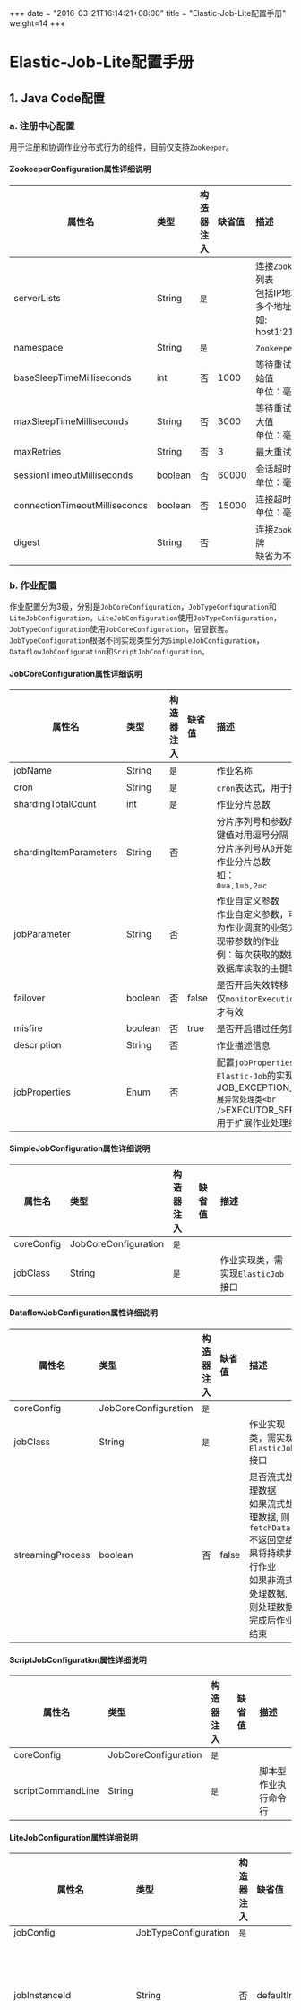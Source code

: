 
+++
date = "2016-03-21T16:14:21+08:00"
title = "Elastic-Job-Lite配置手册"
weight=14
+++

# Elastic-Job-Lite配置手册

## 1. Java Code配置

### a. 注册中心配置

用于注册和协调作业分布式行为的组件，目前仅支持`Zookeeper`。

#### ZookeeperConfiguration属性详细说明

| 属性名                         | 类型    | 构造器注入 | 缺省值 | 描述 |
| ------------------------------|:--------|:---------|:-------|:----|
| serverLists                   | String  | `是`     |        | 连接`Zookeeper`服务器的列表<br />包括IP地址和端口号<br />多个地址用逗号分隔<br />如: host1:2181,host2:2181 |
| namespace                     | String  | `是`     |        | `Zookeeper`的命名空间 |
| baseSleepTimeMilliseconds     | int     | 否       | 1000   | 等待重试的间隔时间的初始值<br />单位：毫秒 |
| maxSleepTimeMilliseconds      | String  | 否       | 3000   | 等待重试的间隔时间的最大值<br />单位：毫秒 |
| maxRetries                    | String  | 否       | 3      | 最大重试次数 |
| sessionTimeoutMilliseconds    | boolean | 否       | 60000  | 会话超时时间<br />单位：毫秒 |
| connectionTimeoutMilliseconds | boolean | 否       | 15000  | 连接超时时间<br />单位：毫秒 |
| digest                        | String  | 否       |        | 连接`Zookeeper`的权限令牌<br />缺省为不需要权限验证 |

### b. 作业配置

作业配置分为3级，分别是`JobCoreConfiguration`，`JobTypeConfiguration`和`LiteJobConfiguration`。`LiteJobConfiguration`使用`JobTypeConfiguration`，`JobTypeConfiguration`使用`JobCoreConfiguration`，层层嵌套。
`JobTypeConfiguration`根据不同实现类型分为`SimpleJobConfiguration`，`DataflowJobConfiguration`和`ScriptJobConfiguration`。

#### JobCoreConfiguration属性详细说明

| 属性名                  | 类型    | 构造器注入 | 缺省值 | 描述     |
| -----------------------|:--------|:---------|:-------|:--------|
| jobName                | String  | `是`     |        | 作业名称 |
| cron                   | String  | `是`     |        | `cron`表达式，用于控制作业触发时间 |
| shardingTotalCount     | int     | `是`     |        | 作业分片总数 |
| shardingItemParameters | String  | 否       |        | 分片序列号和参数用等号分隔，多个键值对用逗号分隔<br />分片序列号从`0`开始，不可大于或等于作业分片总数<br />如：<br/>`0=a,1=b,2=c` |
| jobParameter           | String  | 否       |        | 作业自定义参数<br />作业自定义参数，可通过传递该参数为作业调度的业务方法传参，用于实现带参数的作业<br />例：每次获取的数据量、作业实例从数据库读取的主键等 |
| failover               | boolean | 否       | false  | 是否开启失效转移<br />仅`monitorExecution`开启，失效转移才有效 |
| misfire                | boolean | 否       | true   | 是否开启错过任务重新执行 |
| description            | String  | 否       |        | 作业描述信息 |
| jobProperties          | Enum    | 否       |        | 配置`jobProperties`定义的枚举控制`Elastic-Job`的实现细节<br />JOB_EXCEPTION_HANDLER`用于扩展异常处理类<br />`EXECUTOR_SERVICE_HANDLER`用于扩展作业处理线程池类|

#### SimpleJobConfiguration属性详细说明

| 属性名      | 类型                 | 构造器注入 | 缺省值 | 描述                             |
| -----------|:---------------------|:---------|:-------|:--------------------------------|
| coreConfig | JobCoreConfiguration | `是`     |        |                                 |
| jobClass   | String               | `是`     |        | 作业实现类，需实现`ElasticJob`接口 |

#### DataflowJobConfiguration属性详细说明

| 属性名            | 类型                 | 构造器注入 | 缺省值         | 描述                            |
| -----------------|:---------------------|:---------|:--------------|:--------------------------------|
| coreConfig       | JobCoreConfiguration | `是`     |               |                                 |
| jobClass         | String               | `是`     |               | 作业实现类，需实现`ElasticJob`接口 |
| streamingProcess | boolean              | 否       | false         | 是否流式处理数据<br />如果流式处理数据, 则`fetchData`不返回空结果将持续执行作业<br />如果非流式处理数据, 则处理数据完成后作业结束 |

#### ScriptJobConfiguration属性详细说明

| 属性名             | 类型                 | 构造器注入 | 缺省值 | 描述               |
| ------------------|:---------------------|:---------|:-------|:------------------|
| coreConfig        | JobCoreConfiguration | `是`     |        |                   |
| scriptCommandLine | String               | `是`     |        | 脚本型作业执行命令行 |

#### LiteJobConfiguration属性详细说明

| 属性名                    | 类型                 | 构造器注入 | 缺省值           | 描述                                                   |
| -------------------------|:---------------------|:---------|:----------------|:-------------------------------------------------------|
| jobConfig                | JobTypeConfiguration | `是`     |                 |                                                        |
| jobInstanceId            | String               | 否       | defaultInstance | 作业实例主键，同IP可运行实例主键不同, 但名称相同的多个作业实例 |
| monitorExecution         | boolean              | 否       |true             | 监控作业运行时状态<br />每次作业执行时间和间隔时间均非常短的情况，建议不监控作业运行时状态以提升效率。因为是瞬时状态，所以无必要监控。请用户自行增加数据堆积监控。并且不能保证数据重复选取，应在作业中实现幂等性。<br />每次作业执行时间和间隔时间均较长的情况，建议监控作业运行时状态，可保证数据不会重复选取。 |
| monitorPort              | int                  | 否       |-1               | 作业监控端口<br />建议配置作业监控端口, 方便开发者dump作业信息。<br />使用方法: echo "dump" \| nc 127.0.0.1 9888 |
| maxTimeDiffSeconds       | int                  | 否       |-1               | 最大允许的本机与注册中心的时间误差秒数<br />如果时间误差超过配置秒数则作业启动时将抛异常<br />配置为`-1`表示不校验时间误差 |
| jobShardingStrategyClass | String               | 否       |-1               | 作业分片策略实现类全路径<br />默认使用平均分配策略<br />详情参见：[作业分片策略](http://dangdangdotcom.github.io/elastic-job/post/job_strategy) |
| reconcileIntervalMinutes | int                  | 否       |10               | 修复作业服务器不一致状态服务调度间隔时间，配置为小于`1`的任意值表示不执行修复<br />单位：分钟 |
| eventTraceRdbDataSource  | String               | 否       |                 | 作业事件追踪的数据源`Bean`引用 |

## 2. Spring命名空间配置

`Spring`命名空间与`Java Code`方式配置类似，大部分属性只是将命名方式由驼峰式改为以减号间隔。使用`Spring`命名空间需在`pom.xml`文件中添加`elastic-job-lite-spring`模块的依赖。

```xml
<dependency>
    <groupId>com.dangdang</groupId>
    <artifactId>elastic-job-lite-spring</artifactId>
    <version>${latest.release.version}</version>
</dependency>
```

### a. 注册中心配置

#### reg:zookeeper命名空间属性详细说明

| 属性名                           | 类型   | 是否必填 | 缺省值 | 描述                                                                                               |
| ------------------------------- |:-------|:-------|:------|:---------------------------------------------------------------------------------------------------|
| id                              | String | `是`   |       | 注册中心在`Spring`容器中的主键                                                                         |
| server-lists                    | String | `是`   |       | 连接`Zookeeper`服务器的列表<br />包括IP地址和端口号<br />多个地址用逗号分隔<br />如: host1:2181,host2:2181 |
| namespace                       | String | `是`   |       | `Zookeeper`的命名空间                                                                                |
| base-sleep-time-milliseconds    | int    | 否     | 1000  | 等待重试的间隔时间的初始值<br />单位：毫秒                                                               |
| max-sleep-time-milliseconds     | int    | 否     | 3000  | 等待重试的间隔时间的最大值<br />单位：毫秒                                                               |
| max-retries                     | int    | 否     | 3     | 最大重试次数                                                                                          |
| session-timeout-milliseconds    | int    | 否     | 60000 | 会话超时时间<br />单位：毫秒                                                                           |
| connection-timeout-milliseconds | int    | 否     | 15000 | 连接超时时间<br />单位：毫秒                                                                           |
| digest                          | String | 否     |       | 连接`Zookeeper`的权限令牌<br />缺省为不需要权限验证                                                      |


### b. 作业配置

#### job:simple命名空间属性详细说明

| 属性名                               | 类型    | 是否必填 | 缺省值           | 描述                                                                       |
| ------------------------------------|:--------|:--------|:----------------|:---------------------------------------------------------------------------|
| id                                  | String  | `是`    |                 | 作业名称                                                                    |
| class                               | String  | 否      |                 | 作业实现类，需实现`ElasticJob`接口                                            |
| registry-center-ref                 | String  | `是`    |                 | 注册中心`Bean`的引用，需引用`reg:zookeeper`的声明                              |
| cron                                | String  | `是`    |                 | `cron`表达式，用于控制作业触发时间                                             |
| sharding-total-count                | int     | `是`    |                 | 作业分片总数                                                                 |
| sharding-item-parameters            | String  | 否      |                 | 分片序列号和参数用等号分隔，多个键值对用逗号分隔<br />分片序列号从`0`开始，不可大于或等于作业分片总数<br />如：<br/>`0=a,1=b,2=c`|
| job-instance-id                     | String  | 否      | defaultInstance | 作业实例主键，同IP可运行实例主键不同, 但名称相同的多个作业实例                     |
| job-parameter                       | String  | 否      |                 | 作业自定义参数<br />作业自定义参数，可通过传递该参数为作业调度的业务方法传参，用于实现带参数的作业<br />例：每次获取的数据量、作业实例从数据库读取的主键等 |
| monitor-execution                   | boolean | 否      | true            | 监控作业运行时状态<br />每次作业执行时间和间隔时间均非常短的情况，建议不监控作业运行时状态以提升效率。因为是瞬时状态，所以无必要监控。请用户自行增加数据堆积监控。并且不能保证数据重复选取，应在作业中实现幂等性。<br />每次作业执行时间和间隔时间均较长的情况，建议监控作业运行时状态，可保证数据不会重复选取。|
| monitor-port                        | int     | 否      | -1              | 作业监控端口<br />建议配置作业监控端口, 方便开发者dump作业信息。<br />使用方法: echo "dump" \| nc 127.0.0.1 9888|
| max-time-diff-seconds               | int     | 否      | -1              | 最大允许的本机与注册中心的时间误差秒数<br />如果时间误差超过配置秒数则作业启动时将抛异常<br />配置为`-1`表示不校验时间误差|
| failover                            | boolean | 否      | false           | 是否开启失效转移<br />仅`monitorExecution`开启，失效转移才有效                   |
| misfire                             | boolean | 否      | true            | 是否开启错过任务重新执行                                                       |
| job-sharding-strategy-class         | String  | 否      |                 | 作业分片策略实现类全路径<br />默认使用平均分配策略<br />详情参见：[作业分片策略](http://dangdangdotcom.github.io/elastic-job/post/job_strategy)|
| description                         | String  | 否      |                 | 作业描述信息                                                                 |
| disabled                            | boolean | 否      | false           | 作业是否禁止启动<br />可用于部署作业时，先禁止启动，部署结束后统一启动              |
| overwrite                           | boolean | 否      | false           | 本地配置是否可覆盖注册中心配置<br />如果可覆盖，每次启动作业都以本地配置为准         |
| job-exception-handler               | String  | 否      |                 | 扩展异常处理类                                                               |
| executor-service-handler            | String  | 否      |                 | 扩展作业处理线程池类                                                          |
| reconcile-interval-minutes          | int     | 否      | 10              | 修复作业服务器不一致状态服务调度间隔时间，配置为小于`1`的任意值表示不执行修复<br />单位：分钟 |
| event-trace-rdb-data-source         | String  | 否      |                 | 作业事件追踪的数据源`Bean`引用                                                |

#### job:dataflow命名空间属性详细说明

job:dataflow命名空间拥有job:simple命名空间的全部属性，以下仅列出特有属性

| 属性名             | 类型    | 是否必填 | 缺省值    | 描述                                                                                                                |
| ----------------- |:--------|:-------|:----------|:-------------------------------------------------------------------------------------------------------------------|
| streaming-process | boolean | 否     | false     | 是否流式处理数据<br />如果流式处理数据, 则`fetchData`不返回空结果将持续执行作业<br />如果非流式处理数据, 则处理数据完成后作业结束 |

#### job:script命名空间属性详细说明，基本属性参照job:simple命名空间属性详细说明

job:script命名空间拥有job:simple命名空间的全部属性，以下仅列出特有属性

| 属性名                            | 类型   | 是否必填 | 缺省值 | 描述               |
| -------------------------------- |:-------|:--------|:------|:------------------|
| script-command-line              | String | 否      |       | 脚本型作业执行命令行 |

#### job:listener命名空间属性详细说明

`job:listener`必须配置为`job:bean`的子元素，并且在子元素中只允许出现一次

| 属性名                          | 类型   | 是否必填 | 缺省值        | 描述                                              |
| ------------------------------ |:-------|:-------|:--------------|:--------------------------------------------------|
| class                          | String |`是`    |               | 前置后置任务监听实现类，需实现`ElasticJobListener`接口 |

### c. 作业监听配置

#### job:distributed-listener命名空间属性详细说明

`job:distributed-listener`必须配置为`job:bean`的子元素，并且在子元素中只允许出现一次

| 属性名                          | 类型   | 是否必填 | 缺省值         | 描述                                                                        |
| ------------------------------ |:-------|:-------|:---------------|:---------------------------------------------------------------------------|
| class                          | String | `是`   |                | 前置后置任务分布式监听实现类，需继承`AbstractDistributeOnceElasticJobListener`类 |
| started-timeout-milliseconds   | long   | 否     | Long.MAX_VALUE | 最后一个作业执行前的执行方法的超时时间<br />单位：毫秒                            |
| completed-timeout-milliseconds | long   | 否     | Long.MAX_VALUE | 最后一个作业执行后的执行方法的超时时间<br />单位：毫秒                            |

